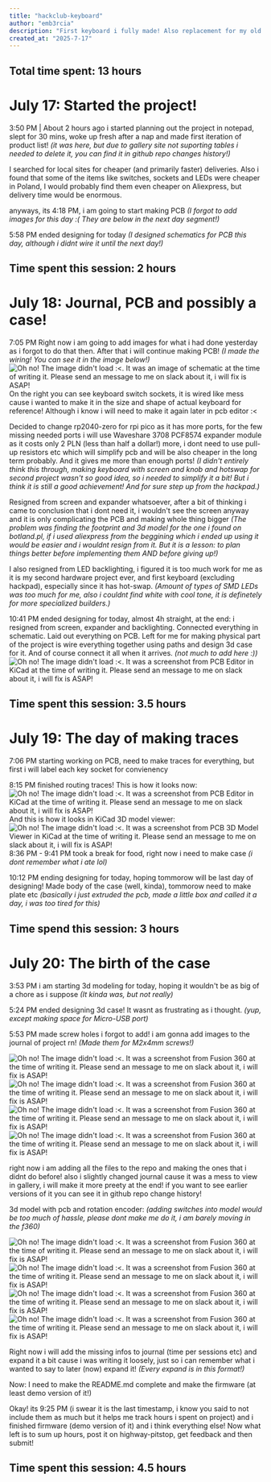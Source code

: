 ```yaml
---
title: "hackclub-keyboard"
author: "emb3rcia"
description: "First keyboard i fully made! Also replacement for my old keyboard bought for ~7.5$ with dying spacebar"
created_at: "2025-7-17"
---
```


## Total time spent: 13 hours

# July 17: Started the project!
3:50 PM | About 2 hours ago i started planning out the project in notepad, slept for 30 mins, woke up fresh after a nap and made first iteration of product list! *(it was here, but due to gallery site not suporting tables i needed to delete it, you can find it in github repo changes history!)*

I searched for local sites for cheaper (and primarily faster) deliveries. Also i found that some of the items like switches, sockets and LEDs were cheaper in Poland, I would probably find them even cheaper on Aliexpress, but delivery time would be enormous.

anyways, its 4:18 PM, i am going to start making PCB *(I forgot to add images for this day :( They are below in the next day segment!)*

5:58 PM ended designing for today *(I designed schematics for PCB this day, although i didnt wire it until the next day!)*

## Time spent this session: 2 hours

# July 18: Journal, PCB and possibly a case!
7:05 PM Right now i am going to add images for what i had done yesterday as i forgot to do that then. After that i will continue making PCB! *(I made the wiring! You can see it in the image below!)*
![Oh no! The image didn't load :<. It was an image of schematic at the time of writing it. Please send an message to me on slack about it, i will fix is ASAP!](assets/schematic-july18.png)
On the right you can see keyboard switch sockets, it is wired like mess cause i wanted to make it in the size and shape of actual keyboard for reference! Although i know i will need to make it again later in pcb editor :<

Decided to change rp2040-zero for rpi pico as it has more ports, for the few missing needed ports i will use Waveshare 3708 PCF8574 expander module as it costs only 2 PLN (less than half a dollar!) more, i dont need to use pull-up resistors etc which will simplify pcb and will be also cheaper in the long term probably. And it gives me more than enough ports! *(I didn't entirely think this through, making keyboard with screen and knob and hotswap for second project wasn't so good idea, so i needed to simplify it a bit! But i think it is still a good achievement! And for sure step up from the hackpad.)*

Resigned from screen and expander whatsoever, after a bit of thinking i came to conclusion that i dont need it, i wouldn't see the screen anyway and it is only complicating the PCB and making whole thing bigger *(The problem was finding the footprint and 3d model for the one i found on botland.pl, if i used aliexpress from the beggining which i ended up using it would be easier and i wouldnt resign from it. But it is a lesson: to plan things better before implementing them AND before giving up!)*

I also resigned from LED backlighting, i figured it is too much work for me as it is my second hardware project ever, and first keyboard (excluding hackpad), especially since it has hot-swap. *(Amount of types of SMD LEDs was too much for me, also i couldnt find white with cool tone, it is definetely for more specialized builders.)*

10:41 PM ended designing for today, almost 4h straight, at the end: i resigned from screen, expander and backlighting. Connected everything in schematic. Laid out everything on PCB. Left for me for making physical part of the project is wire everything together using paths and design 3d case for it. And of course connect it all when it arrives. *(not much to add here :))*
![Oh no! The image didn't load :<. It was a screenshot from PCB Editor in KiCad at the time of writing it. Please send an message to me on slack about it, i will fix is ASAP!](assets/pcb-july18.png)

## Time spent this session: 3.5 hours

# July 19: The day of making traces
7:06 PM starting working on PCB, need to make traces for everything, but first i will label each key socket for convienency

8:15 PM finished routing traces! This is how it looks now:
![Oh no! The image didn't load :<. It was a screenshot from PCB Editor in KiCad at the time of writing it. Please send an message to me on slack about it, i will fix is ASAP!](assets/pcb-july19.png)
And this is how it looks in KiCad 3D model viewer:
![Oh no! The image didn't load :<. It was a screenshot from PCB 3D Model Viewer in KiCad at the time of writing it. Please send an message to me on slack about it, i will fix is ASAP!](assets/pcb-3d-july19.png)
8:36 PM - 9:41 PM took a break for food, right now i need to make case *(i dont remember what i ate lol)*

10:12 PM ending designing for today, hoping tommorow will be last day of designing! Made body of the case (well, kinda), tommorow need to make plate etc *(basically i just extruded the pcb, made a little box and called it a day, i was too tired for this)*

## Time spend this session: 3 hours

# July 20: The birth of the case
3:53 PM i am starting 3d modeling for today, hoping it wouldn't be as big of a chore as i suppose *(It kinda was, but not really)*

5:24 PM ended designing 3d case! It wasnt as frustrating as i thought. *(yup, except making space for Micro-USB port)*

5:53 PM made screw holes i forgot to add! i am gonna add images to the journal of project rn! *(Made them for M2x4mm screws!)*

![Oh no! The image didn't load :<. It was a screenshot from Fusion 360 at the time of writing it. Please send an message to me on slack about it, i will fix is ASAP!](assets/3d-july20-1.png)
![Oh no! The image didn't load :<. It was a screenshot from Fusion 360 at the time of writing it. Please send an message to me on slack about it, i will fix is ASAP!](assets/3d-july20-2.png)
![Oh no! The image didn't load :<. It was a screenshot from Fusion 360 at the time of writing it. Please send an message to me on slack about it, i will fix is ASAP!](assets/3d-july20-3.png)
![Oh no! The image didn't load :<. It was a screenshot from Fusion 360 at the time of writing it. Please send an message to me on slack about it, i will fix is ASAP!](assets/3d-july20-4.png)

right now i am adding all the files to the repo and making the ones that i didnt do before! also i slightly changed journal cause it was a mess to view in gallery, i will make it more preety at the end! if you want to see earlier versions of it you can see it in github repo change history!

3d model with pcb and rotation encoder: *(adding switches into model would be too much of hassle, please dont make me do it, i am barely moving in the f360)*

![Oh no! The image didn't load :<. It was a screenshot from Fusion 360 at the time of writing it. Please send an message to me on slack about it, i will fix is ASAP!](assets/3d-full-july20-1.png)
![Oh no! The image didn't load :<. It was a screenshot from Fusion 360 at the time of writing it. Please send an message to me on slack about it, i will fix is ASAP!](assets/3d-full-july20-2.png)
![Oh no! The image didn't load :<. It was a screenshot from Fusion 360 at the time of writing it. Please send an message to me on slack about it, i will fix is ASAP!](assets/3d-full-july20-3.png)
![Oh no! The image didn't load :<. It was a screenshot from Fusion 360 at the time of writing it. Please send an message to me on slack about it, i will fix is ASAP!](assets/3d-full-july20-4.png)

Right now i will add the missing infos to journal (time per sessions etc) and expand it a bit cause i was writing it loosely, just so i can remember what i wanted to say to later (now) expand it! *(Every expand is in this format!)*

Now: I need to make the README.md complete and make the firmware (at least demo version of it!)

Okay! its 9:25 PM (i swear it is the last timestamp, i know you said to not include them as much but it helps me track hours i spent on project) and i finished firmware (demo version of it) and i think everything else! Now what left is to sum up hours, post it on highway-pitstop, get feedback and then submit!

## Time spent this session: 4.5 hours